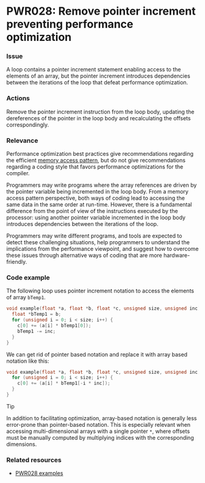 # PWR028: Remove pointer increment preventing performance optimization

### Issue

A loop contains a pointer increment statement enabling access to the elements of
an array, but the pointer increment introduces dependencies between the
iterations of the loop that defeat performance optimization.

### Actions

Remove the pointer increment instruction from the loop body, updating the
dereferences of the pointer in the loop body and recalculating the offsets
correspondingly.

### Relevance

Performance optimization best practices give recommendations regarding the
efficient [memory access pattern](../../Glossary/Memory-access-pattern.md), but do
not give recommendations regarding a coding style that favors performance
optimizations for the compiler.

Programmers may write programs where the array references are driven by the
pointer variable being incremented in the loop body. From a memory access
pattern perspective, both ways of coding lead to accessing the same data in the
same order at run-time. However, there is a fundamental difference from the
point of view of the instructions executed by the processor: using another
pointer variable incremented in the loop body introduces dependencies between
the iterations of the loop.

Programmers may write different programs, and tools are expected to detect these
challenging situations, help programmers to understand the implications from the
performance viewpoint, and suggest how to overcome these issues through
alternative ways of coding that are more hardware-friendly.

### Code example

The following loop uses pointer increment notation to access the elements of
array `bTemp1`.

```c
void example(float *a, float *b, float *c, unsigned size, unsigned inc) {
  float *bTemp1 = b;
  for (unsigned i = 0; i < size; i++) {
    c[0] += (a[i] * bTemp1[0]);
    bTemp1 -= inc;
  }
}
```

We can get rid of pointer based notation and replace it with array based
notation like this:

```c
void example(float *a, float *b, float *c, unsigned size, unsigned inc) {
  for (unsigned i = 0; i < size; i++) {
    c[0] += (a[i] * bTemp1[-i * inc]);
  }
}
```

> [!TIP]
> In addition to facilitating optimization, array-based notation is generally
> less error-prone than pointer-based notation. This is especially relevant
> when accessing multi-dimensional arrays with a single pointer `*`, where
> offsets must be manually computed by multiplying indices with the
> corresponding dimensions.

### Related resources

* [PWR028 examples](https://github.com/codee-com/open-catalog/tree/main/Checks/PWR028/)
